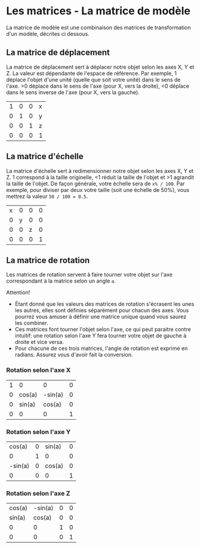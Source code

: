 # Les matrices - La matrice de modèle

La matrice de modèle est une combinaison des matrices de transformation d'un modèle, décrites ci
dessous.


## La matrice de déplacement

La matrice de déplacement sert à déplacer notre objet selon les axes X, Y et Z. La valeur est
dépendante de l'espace de référence. Par exemple, 1 déplace l'objet d'une unité (quelle que soit
votre unité) dans le sens de l'axe. \>0 déplace dans le sens de l'axe (pour X, vers la droite),
\<0 déplace dans le sens inverse de l'axe (pour X, vers la gauche).

| | | | |
|---|---|---|---|
| 1 | 0 | 0 | x |
| 0 | 1 | 0 | y |
| 0 | 0 | 1 | z |
| 0 | 0 | 0 | 1 |

## La matrice d'échelle

La matrice d'échelle sert à redimensionner notre objet selon les axes X, Y et Z. 1 correspond à la
taille originelle, \<1 réduit la taille de l'objet et \>1 agrandit la taille de l'objet. De façon
générale, votre échelle sera de `x% / 100`. Par exemple, pour diviser par deux votre taille (soit
une échelle de 50%), vous mettrez la valeur `50 / 100 = 0.5`.

| | | | |
|---|---|---|---|
| x | 0 | 0 | 0 |
| 0 | y | 0 | 0 |
| 0 | 0 | z | 0 |
| 0 | 0 | 0 | 1 |

## La matrice de rotation

Les matrices de rotation servent à faire tourner votre objet sur l'axe correspondant à la matrice
selon un angle `a`.

Attention!

* Étant donné que les valeurs des matrices de rotation s'écrasent les unes les autres, elles sont
définies séparément pour chacun des axes. Vous pourrez vous amuser à définir une matrice unique
quand vous saurez les combiner.
* Ces matrices font tourner l'objet selon l'axe, ce qui peut paraitre contre intuitif: une rotation
selon l'axe Y fera tourner votre objet de gauche à droite et vice versa.
* Pour chacune de ces trois matrices, l'angle de rotation est exprimé en radians. Assurez vous
d'avoir fait la conversion.

### Rotation selon l'axe X

| | | | |
|---|---|---|---|
| 1 | 0 | 0 | 0 |
| 0 | cos(a) | -sin(a) | 0 |
| 0 | sin(a) | cos(a) | 0 |
| 0 | 0 | 0 | 1 |

### Rotation selon l'axe Y

| | | | |
|---|---|---|---|
| cos(a) | 0 | sin(a) | 0 |
| 0 | 1 | 0 | 0 |
| -sin(a) | 0 | cos(a) | 0 |
| 0 | 0 | 0 | 1 |

### Rotation selon l'axe Z

| | | | |
|---|---|---|---|
| cos(a) | -sin(a) | 0 | 0 |
| sin(a) | cos(a) | 0 | 0 |
| 0 | 0 | 1 | 0 |
| 0 | 0 | 0 | 1 |
